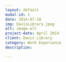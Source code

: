 ```yaml
---
layout: default
modal-id: 1
date: 2014-07-18
img: DavisLibrary.jpeg
alt: image-alt
project-date: April 2014
client: Davis Library
category: Work Experience
description:  

---
```

